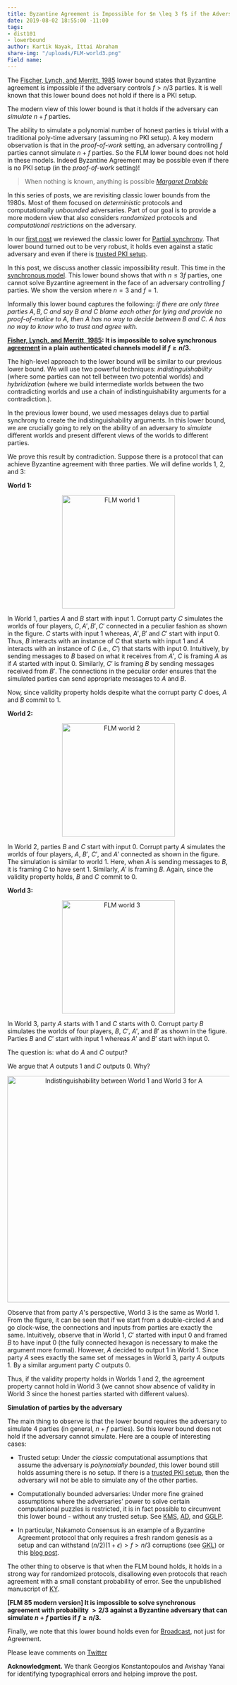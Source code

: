```yaml
---
title: Byzantine Agreement is Impossible for $n \leq 3 f$ if the Adversary can Simulate
date: 2019-08-02 18:55:00 -11:00
tags:
- dist101
- lowerbound
author: Kartik Nayak, Ittai Abraham
share-img: "/uploads/FLM-world3.png"
Field name: 
---
```


The [Fischer, Lynch, and Merritt, 1985](https://groups.csail.mit.edu/tds/papers/Lynch/FischerLynchMerritt-dc.pdf) lower bound states that Byzantine agreement is impossible if the adversary controls $f>n/3$ parties. It is well known that this lower bound does not hold if there is a PKI setup.

The modern view of this lower bound is that it holds if the adversary can *simulate* $n+f$ parties.

The ability to simulate a polynomial number of honest parties is trivial with a traditional poly-time adversary (assuming no PKI setup). A key modern observation is that in the *proof-of-work*  setting, an adversary controlling $f$ parties cannot simulate $n+f$ parties. So the FLM lower bound does not hold in these models. Indeed  Byzantine Agreement may be possible even if there is no PKI setup (in the *proof-of-work*  setting)!

> When nothing is known, anything is possible
> <cite> [Margaret Drabble](http://jacobjwalker.effectiveeducation.org/blog/2013/11/29/quote-of-the-day-when-nothing-is-known-anything-is-possible/)</cite>

In this series of posts, we are revisiting classic lower bounds from the 1980s. Most of them focused on *deterministic* protocols and computationally *unbounded* adversaries. Part of our goal is to provide a more modern view that also considers *randomized* protocols and *computational restrictions* on the adversary.

In our [first post](https://ittaiab.github.io/2019-06-25-on-the-impossibility-of-byzantine-agreement-for-n-equals-3f-in-partial-synchrony/) we reviewed the classic lower for [Partial synchrony](https://ittaiab.github.io/2019-06-01-2019-5-31-models/). That lower bound turned out to be very robust, it holds even against a static adversary and even if there is [trusted PKI setup](https://ittaiab.github.io/2019-07-18-setup-assumptions/).

In this post, we discuss another classic impossibility result. This time in the [synchronous model](https://ittaiab.github.io/2019-06-01-2019-5-31-models/). This lower bound shows that with $n
\leq 3f$ parties, one cannot solve Byzantine agreement in the face of an adversary controlling $f$ parties. We show the version where $n=3$ and $f=1$.

Informally this lower bound captures the following:
*if there are only three parties $A,B,C$ and say $B$ and $C$ blame each other for lying and provide no proof-of-malice to $A$, then $A$ has no way to decide between $B$ and $C$. $A$ has no way to know who to trust and agree with.*

**[Fisher, Lynch, and Merritt,  1985](https://groups.csail.mit.edu/tds/papers/Lynch/FischerLynchMerritt-dc.pdf): It is impossible to solve synchronous [agreement](https://ittaiab.github.io/2019-06-27-defining-consensus/) in a plain authenticated channels model if $f \geq n/3$.**



The high-level approach to the lower bound will be similar to our previous lower bound. We will use two powerful techniques: *indistinguishability* (where some parties can not tell between two potential worlds) and *hybridization* (where we build intermediate worlds between the two contradicting worlds and use a chain of indistinguishability arguments for a contradiction.).



In the previous lower bound, we used messages delays due to partial synchrony to create the indistinguishability arguments. In this lower bound, we are crucially going to rely on the ability of an adversary to *simulate* different worlds and present different views of the worlds to different parties.

We prove this result by contradiction. Suppose there is a protocol that can achieve Byzantine agreement with three parties. We will define worlds 1, 2, and 3:

**World 1:**
<p align="center">
  <img src="/uploads/FLM-world1.png" width="256" title="FLM world 1">
</p>

In World 1, parties $A$ and $B$ start with input 1. Corrupt party $C$ simulates the worlds of four players, $C, A', B', C'$ connected in a peculiar fashion as shown in the figure. $C$ starts with input 1 whereas, $A', B'$ and $C'$ start with input 0. Thus, $B$ interacts with an instance of $C$ that starts with input 1 and $A$ interacts with an instance of $C$ (i.e., $C'$) that starts with input 0. Intuitively, by sending messages to $B$ based on what it receives from $A'$, $C$ is framing $A$ as if $A$ started with input 0. Similarly, $C'$ is framing $B$ by sending messages received from $B'$. The connections in the peculiar order ensures that the simulated parties can send appropriate messages to $A$ and $B$.

Now, since validity property holds despite what the corrupt party $C$ does, $A$ and $B$ commit to 1.

**World 2:**
<p align="center">
  <img src="/uploads/FLM-world2.png" width="256" title="FLM world 2">
</p>

In World 2, parties $B$ and $C$ start with input 0. Corrupt party $A$ simulates the worlds of four players, $A$, $B'$, $C'$, and $A'$ connected as shown in the figure. The simulation is similar to world 1. Here, when $A$ is sending messages to $B$, it is framing $C$ to have sent 1. Similarly, $A'$ is framing $B$. Again, since the validity property holds, $B$ and $C$ commit to 0.

**World 3:**
<p align="center">
  <img src="/uploads/FLM-world3.png" width="256" title="FLM world 3">
</p>

In World 3, party $A$ starts with 1 and $C$ starts with 0. Corrupt party $B$ simulates the worlds of four players, $B$, $C'$, $A'$, and $B'$ as shown in the figure. Parties $B$ and $C'$ start with input 1 whereas $A'$ and $B'$ start with input 0.

The question is: what do $A$ and $C$ output?

We argue that $A$ outputs 1 and $C$ outputs 0. Why?

<p align="center">
  <img src="/uploads/FLM-indistinguishability.png" width="512" title="Indistinguishability between World 1 and World 3 for A">
</p>

Observe that from party $A$'s perspective, World 3 is the same as World 1. From the figure, it can be seen that if we start from a double-circled $A$ and go clock-wise, the connections and inputs from parties are exactly the same. Intuitively, observe that in World 1, $C'$ started with input 0 and framed $B$ to have input 0 (the fully connected hexagon is necessary to make the argument more formal). However, $A$ decided to output 1 in World 1. Since party $A$ sees exactly the same set of messages in World 3, party $A$ outputs 1. By a similar argument party $C$ outputs 0.

Thus, if the validity property holds in Worlds 1 and 2, the agreement property cannot hold in World 3 (we cannot show absence of validity in World 3 since the honest parties started with different values).

**Simulation of parties by the adversary**

The main thing to observe is that the lower bound requires the adversary to simulate $4$ parties (in general, $n+f$ parties). So this lower bound does not hold if the adversary cannot simulate. Here are a couple of interesting cases:
- Trusted setup: Under the *classic* computational assumptions that assume the adversary is *polynomially bounded*, this lower bound still holds assuming there is no setup. If there is a [trusted PKI setup](https://ittaiab.github.io/2019-07-18-setup-assumptions/), then the adversary will not be able to simulate any of the other parties.
- Computationally bounded adversaries: Under more fine grained assumptions where the adversaries' power to solve certain computational puzzles is restricted, it is in fact possible to circumvent this lower bound - without any trusted setup. See [KMS](https://eprint.iacr.org/2014/857.pdf), [AD](https://www.iacr.org/archive/crypto2015/92160235/92160235.pdf), and [GGLP](https://eprint.iacr.org/2016/991.pdf).

- In particular, Nakamoto Consensus is an example of a Byzantine Agreement protocol that only requires a fresh random genesis as a setup and can withstand $(n/2)(1+\epsilon)>f>n/3$ corruptions (see [GKL](https://eprint.iacr.org/2014/765.pdf)) or this [blog post](https://decentralizedthoughts.github.io/2019-11-29-Analysis-Nakamoto/).


The other thing to observe is that when the FLM bound holds, it holds in a strong way for randomized protocols, disallowing even protocols that reach agreement with a small constant probability of error. See the unpublished manuscript of [KY](http://www.math.ucsd.edu/~ronspubs/89_08_byzantine.pdf).


**[FLM 85 modern version] It is impossible to solve synchronous agreement with probability $> 2/3$ against a Byzantine adversary that can simulate $n+f$ parties if $f \geq n/3$.**


Finally, we note that this lower bound holds even for [Broadcast](https://decentralizedthoughts.github.io/2019-06-27-defining-consensus/), not just for Agreement.


Please leave comments on [Twitter](https://twitter.com/ittaia/status/1158276207860838400?s=20)

**Acknowledgment.** We thank Georgios Konstantopoulos and Avishay Yanai for identifying typographical errors and helping improve the post.
